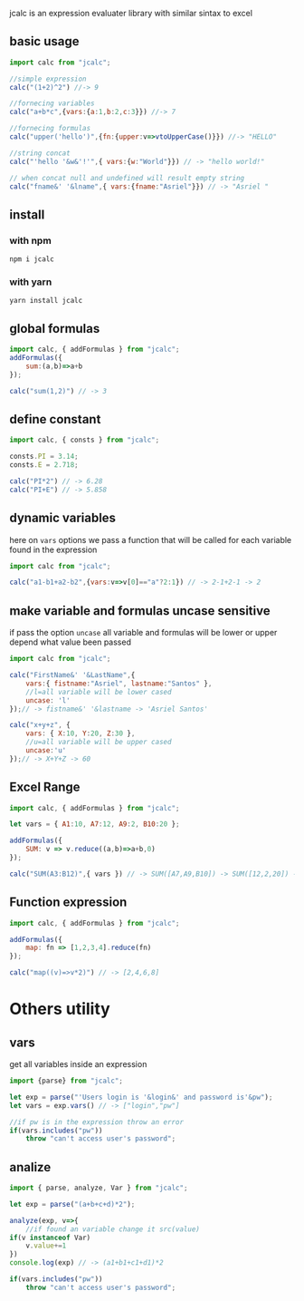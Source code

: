 
jcalc is an expression evaluater library with similar sintax to excel

## basic usage

```js
import calc from "jcalc";

//simple expression
calc("(1+2)^2") //-> 9

//fornecing variables
calc("a+b*c",{vars:{a:1,b:2,c:3}}) //-> 7

//fornecing formulas
calc("upper('hello')",{fn:{upper:v=>vtoUpperCase()}}) //-> "HELLO"

//string concat 
calc("'hello '&w&'!'",{ vars:{w:"World"}}) // -> "hello world!"

// when concat null and undefined will result empty string
calc("fname&' '&lname",{ vars:{fname:"Asriel"}}) // -> "Asriel "

```
## install

### with npm

` npm i jcalc `

### with yarn

` yarn install jcalc `

## global formulas

```js
import calc, { addFormulas } from "jcalc";
addFormulas({
    sum:(a,b)=>a+b
});

calc("sum(1,2)") // -> 3
```
## define constant

```js
import calc, { consts } from "jcalc";

consts.PI = 3.14;
consts.E = 2.718;

calc("PI*2") // -> 6.28
calc("PI+E") // -> 5.858
```

## dynamic variables

here on `vars` options we pass a function that will be called for each variable found in the expression 
```js
import calc from "jcalc";

calc("a1-b1+a2-b2",{vars:v=>v[0]=="a"?2:1}) // -> 2-1+2-1 -> 2
```
## make variable and formulas uncase sensitive

if pass the option `uncase` all variable and formulas will be lower or upper depend what value been passed
```js
import calc from "jcalc";

calc("FirstName&' '&LastName",{
    vars:{ fistname:"Asriel", lastname:"Santos" },
    //l=all variable will be lower cased
    uncase: 'l'
});// -> fistname&' '&lastname -> 'Asriel Santos'

calc("x+y+z", {
    vars: { X:10, Y:20, Z:30 },
    //u=all variable will be upper cased
    uncase:'u'
});// -> X+Y+Z -> 60
```

## Excel Range

```js
import calc, { addFormulas } from "jcalc";

let vars = { A1:10, A7:12, A9:2, B10:20 };

addFormulas({
    SUM: v => v.reduce((a,b)=>a+b,0)
});

calc("SUM(A3:B12)",{ vars }) // -> SUM([A7,A9,B10]) -> SUM([12,2,20]) -> 34
```

## Function expression

```js
import calc, { addFormulas } from "jcalc";

addFormulas({
    map: fn => [1,2,3,4].reduce(fn)
});

calc("map((v)=>v*2)") // -> [2,4,6,8]
```

# Others utility

## vars

get all variables inside an expression
```js
import {parse} from "jcalc";

let exp = parse("'Users login is '&login&' and password is'&pw");
let vars = exp.vars() // -> ["login","pw"]

//if pw is in the expression throw an error
if(vars.includes("pw"))
    throw "can't access user's password";
```

## analize

```js
import { parse, analyze, Var } from "jcalc";

let exp = parse("(a+b+c+d)*2");

analyze(exp, v=>{
    //if found an variable change it src(value)
if(v instanceof Var)
    v.value+=1
})
console.log(exp) // -> (a1+b1+c1+d1)*2

if(vars.includes("pw"))
    throw "can't access user's password";
```